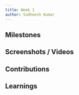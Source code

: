 ```yaml
---
title: Week 1
author: Sudheesh Kumar   
---
```


## Milestones


## Screenshots / Videos 

## Contributions

## Learnings
